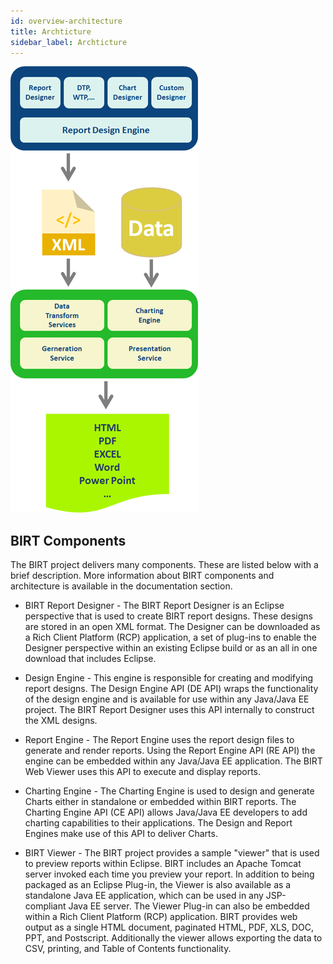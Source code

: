 ```yaml
---
id: overview-architecture
title: Archticture
sidebar_label: Archticture
---
```

![img](/img/BIRT-Architektur-01_V2.png)

## BIRT Components

The BIRT project delivers many components. These are listed below with a brief description. More information about BIRT components and architecture is available in the documentation section.

+ BIRT Report Designer - The BIRT Report Designer is an Eclipse perspective that is used to create BIRT report designs. These designs are stored in an open XML format. The Designer can be downloaded as a Rich Client Platform (RCP) application, a set of plug-ins to enable the Designer perspective within an existing Eclipse build or as an all in one download that includes Eclipse.

+ Design Engine - This engine is responsible for creating and modifying report designs. The Design Engine API (DE API) wraps the functionality of the design engine and is available for use within any Java/Java EE project. The BIRT Report Designer uses this API internally to construct the XML designs.

+ Report Engine - The Report Engine uses the report design files to generate and render reports. Using the Report Engine API (RE API) the engine can be embedded within any Java/Java EE application. The BIRT Web Viewer uses this API to execute and display reports.

+ Charting Engine - The Charting Engine is used to design and generate Charts either in standalone or embedded within BIRT reports. The Charting Engine API (CE API) allows Java/Java EE developers to add charting capabilities to their applications. The Design and Report Engines make use of this API to deliver Charts.

+ BIRT Viewer - The BIRT project provides a sample "viewer" that is used to preview reports within Eclipse. BIRT includes an Apache Tomcat server invoked each time you preview your report. In addition to being packaged as an Eclipse Plug-in, the Viewer is also available as a standalone Java EE application, which can be used in any JSP-compliant Java EE server. The Viewer Plug-in can also be embedded within a Rich Client Platform (RCP) application. BIRT provides web output as a single HTML document, paginated HTML, PDF, XLS, DOC, PPT, and Postscript. Additionally the viewer allows exporting the data to CSV, printing, and Table of Contents functionality.
